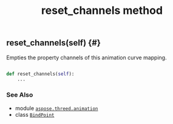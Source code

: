 ﻿---
title: reset_channels method
second_title: Aspose.3D for Python via .NET API References
description: 
type: docs
weight: 100
url: /python-net/aspose.threed.animation/bindpoint/reset_channels/
is_root: false
---

## reset_channels(self) {#}

Empties the property channels of this animation curve mapping.



```python

def reset_channels(self):
    ...
```





### See Also
* module [`aspose.threed.animation`](../../)
* class [`BindPoint`](/3d/python-net/aspose.threed.animation/bindpoint)
